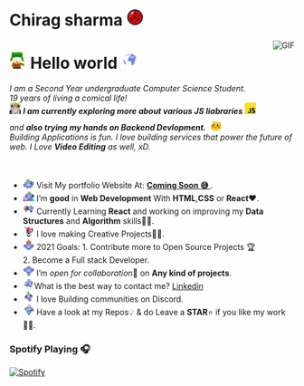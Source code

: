 # Chirag sharma <img width="30px" src="Assets/sharingan.gif" />

<img align="right" alt="GIF" height="160px" src="https://octodex.github.com/images/NUX_Octodex.gif" />

# <img width="30px" src="Assets/hello.gif" /> Hello world <img width="30px" src="Assets/earth.gif" />

<p>
  <em>
    I am a Second Year undergraduate Computer Science Student. <br>
    19 years of living a comical life! <br><img src="Assets/Naruto.png" width="20px">
    <b>I am currently exploring more about various JS liabraries</b> <img src="Assets/js.png" width="20px"> and <b> also trying my hands on Backend Devlopment.</b>&nbsp;<img src="Assets/blobjump.gif" width="26px">  
     <br>
    Building Applications is fun. I love building services that power the future of web.
    I Love <b>Video Editing</b> as well, xD. <br>
  </em>  
</p>

<br>

- <img alt="GIF" src="Assets/ok.gif" width="20vw" /> Visit My portfolio Website At: <a href="https://i.pinimg.com/originals/bf/45/72/bf45724399d8ab9aa70a633c0555a97d.gif"><b>Coming Soon 😅 </b></a>.
- <img alt="GIF" src="Assets/webdev.gif" width="20vw" /> I’m **good** in **Web Development** With **HTML**,**CSS** or **React**❤️.
- <img alt="GIF" src="Assets/tv.gif" width="20vw" /> Currently Learning **React** and working on improving my **Data Structures** and **Algorithm** skills👨‍💻.
- <img alt="GIF" src="Assets/projects.gif" width="20vw" /> I love making Creative Projects👨‍💻.
- <img alt="GIF" src="Assets/aim.gif" width="20vw" />  2021 Goals: 1. Contribute more to Open Source Projects 🏆 <br> 2. Become a Full stack Developer.
- <img alt="GIF" src="Assets/thanks.gif" width="20vw" /> I’m *open for collaboration*🧠 on **Any kind of projects**.
- <img alt="GIF" src="Assets/contact.gif" width="20vw" />What is the best way to contact me? [Linkedin](https://www.linkedin.com/in/chirag-kumar-sharma-5286b51b8)
- <img alt="GIF" src="Assets/aww.gif" width="20vw" /> I love Building communities on Discord.
- <img alt="GIF" src="Assets/dance.gif" width="20vw" /> Have a look at my Repos💡 & do Leave a **STAR**⭐️ if you like my work👨‍💻.
  <br>


### Spotify Playing 🎧

[![Spotify](https://313h53jfsifbnilpgavyjmpdso2u.vercel.app/api/spotify)](https://open.spotify.com/user/313h53jfsifbnilpgavyjmpdso2u)

